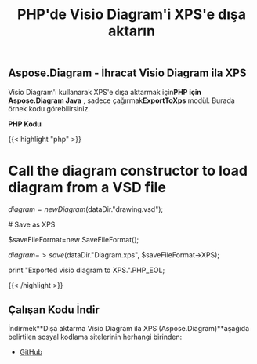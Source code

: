 ﻿---
title: PHP'de Visio Diagram'i XPS'e dışa aktarın
type: docs
weight: 80
url: /tr/java/export-visio-diagram-to-xps-in-php/
---
## **Aspose.Diagram - İhracat Visio Diagram ila XPS**
 Visio Diagram'i kullanarak XPS'e dışa aktarmak için**PHP için Aspose.Diagram Java** , sadece çağırmak**ExportToXps** modül. Burada örnek kodu görebilirsiniz.

**PHP Kodu**

{{< highlight "php" >}}

 # Call the diagram constructor to load diagram from a VSD file

$diagram = new Diagram($dataDir."drawing.vsd");

\# Save as XPS

$saveFileFormat=new SaveFileFormat();

$diagram->save($dataDir."Diagram.xps", $saveFileFormat->XPS);

print "Exported visio diagram to XPS.".PHP_EOL;

{{< /highlight >}}
## **Çalışan Kodu İndir**
 İndirmek**Dışa aktarma Visio Diagram ila XPS (Aspose.Diagram)**aşağıda belirtilen sosyal kodlama sitelerinin herhangi birinden:

- [GitHub](https://github.com/asposediagram/Aspose.Diagram-for-Java/blob/master/Plugins/Aspose_Diagram_Java_for_PHP/src/aspose/diagram/LoadingSavingandConverting/ExportToXps.php)
